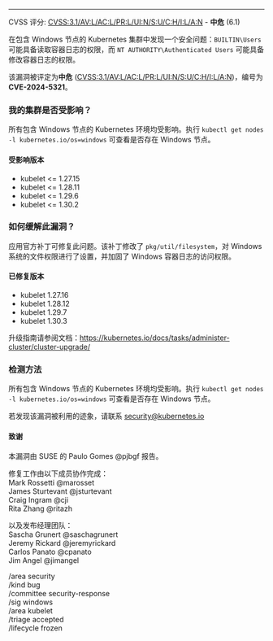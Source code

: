 ---
CVSS 评分: [CVSS:3.1/AV:L/AC:L/PR:L/UI:N/S:U/C:H/I:L/A:N](https://www.first.org/cvss/calculator/3.1#CVSS:3.1/AV:L/AC:L/PR:L/UI:N/S:U/C:H/I:L/A:N) - **中危** (6.1)

在包含 Windows 节点的 Kubernetes 集群中发现一个安全问题：`BUILTIN\Users` 可能具备读取容器日志的权限，而 `NT AUTHORITY\Authenticated Users` 可能具备修改容器日志的权限。

该漏洞被评定为**中危** ([CVSS:3.1/AV:L/AC:L/PR:L/UI:N/S:U/C:H/I:L/A:N](https://www.first.org/cvss/calculator/3.1#CVSS:3.1/AV:L/AC:L/PR:L/UI:N/S:U/C:H/I:L/A:N))，编号为 **CVE-2024-5321**。

### 我的集群是否受影响？

所有包含 Windows 节点的 Kubernetes 环境均受影响。执行 `kubectl get nodes -l kubernetes.io/os=windows` 可查看是否存在 Windows 节点。

#### 受影响版本

- kubelet <= 1.27.15  
- kubelet <= 1.28.11  
- kubelet <= 1.29.6  
- kubelet <= 1.30.2  

### 如何缓解此漏洞？

应用官方补丁可修复此问题。该补丁修改了 `pkg/util/filesystem`，对 Windows 系统的文件权限进行了设置，并加固了 Windows 容器日志的访问权限。

#### 已修复版本

- kubelet 1.27.16  
- kubelet 1.28.12  
- kubelet 1.29.7  
- kubelet 1.30.3  

升级指南请参阅文档：https://kubernetes.io/docs/tasks/administer-cluster/cluster-upgrade/

### 检测方法

所有包含 Windows 节点的 Kubernetes 环境均受影响。执行 `kubectl get nodes -l kubernetes.io/os=windows` 可查看是否存在 Windows 节点。

若发现该漏洞被利用的迹象，请联系 security@kubernetes.io

#### 致谢

本漏洞由 SUSE 的 Paulo Gomes @pjbgf 报告。

修复工作由以下成员协作完成：  
Mark Rossetti @marosset  
James Sturtevant @jsturtevant  
Craig Ingram @cji  
Rita Zhang @ritazh  

以及发布经理团队：  
Sascha Grunert @saschagrunert  
Jeremy Rickard @jeremyrickard  
Carlos Panato @cpanato  
Jim Angel @jimangel  

<!-- labels -->
/area security  
/kind bug  
/committee security-response  
/sig windows  
/area kubelet  
/triage accepted  
/lifecycle frozen